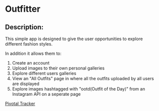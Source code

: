 # Outfitter

## Description:

This simple app is designed to give the user opportunities to explore different fashion styles.

In addition it allows them to:
1. Create an account
2. Upload images to their own personal galleries
3. Explore different users galleries
4. View an "All Outfits" page in where all the outfits uploaded by all users are displayed
5. Explore images hashtagged with "ootd(Outfit of the Day)" from an Instagram API on a seperate page

[Pivotal Tracker](https://www.pivotaltracker.com/s/projects/1048022)
